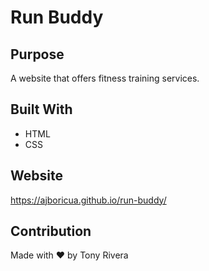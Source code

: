 # Run Buddy

## Purpose
A website that offers fitness training services.

## Built With
* HTML
* CSS

## Website
https://ajboricua.github.io/run-buddy/

## Contribution
Made with ❤️ by Tony Rivera

